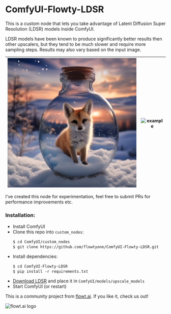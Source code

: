 # ComfyUI-Flowty-LDSR

This is a custom node that lets you take advantage of Latent Diffusion Super Resolution (LDSR) models inside ComfyUI.

LDSR models have been known to produce significantly better results then other upscalers, but they tend to be much slower and require more sampling steps. Results may also vary based on the input image.


| ![example](example_lowres.png) | ![example](example_highres.png) |
|--------------------------------|---------------------------------|

I've created this node for experimentation, feel free to submit PRs for performance improvements etc.

### Installation:
* Install ComfyUI
* Clone this repo into ```custom_nodes```:
  ```shell
  $ cd ComfyUI/custom_nodes
  $ git clone https://github.com/flowtyone/ComfyUI-Flowty-LDSR.git
  ```
* Install dependencies:
  ```shell
  $ cd ComfyUI-Flowty-LDSR
  $ pip install -r requirements.txt
  ```
* [Download LDSR](https://heibox.uni-heidelberg.de/f/578df07c8fc04ffbadf3/?dl=1) and place it in ```ComfyUI/models/upscale_models```
* Start ComfyUI (or restart)

This is a community project from [flowt.ai](https://flowt.ai). If you like it, check us out!

<picture>
 <source media="(prefers-color-scheme: dark)" srcset="logo-dark.svg" height="50">
 <source media="(prefers-color-scheme: light)" srcset="logo.svg" height="50">
 <img alt="flowt.ai logo" src="flowt.png" height="50">
</picture>